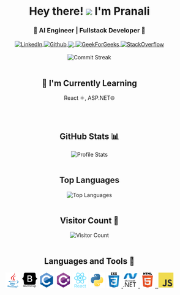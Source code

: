 <div align="center">
  <h1>Hey there! <img src="https://raw.githubusercontent.com/MartinHeinz/MartinHeinz/master/wave.gif" width="30px"> I'm Pranali</h1>
  <h3>🚀 AI Engineer | Fullstack Developer 🌟</h3>
</div>

<div align="center">
<!--   Linkedin -->
  <a href="https://www.linkedin.com/in/pranali-patil-ai-engineer/" target="_blank">
    <img align="center" src="https://img.icons8.com/color/48/000000/linkedin.png" alt="LinkedIn" width="40" />
  </a>
 <!-- Github  -->
   <a href="https://github.com/pranali18-Ai" target="_blank">
    <img align="center" src="https://img.icons8.com/color/48/000000/github.png" alt="Github" width="40" />
  </a>
   <!-- W3Schools  -->
  <a href="https://www.w3profile.com/Pranali" target="_blank">
    <img align="center" src="https://th.bing.com/th/id/R.98aca34e0a28392d2c8ae7c1f2248d6f?rik=HbFV1AOSz0UKXg&riu=http%3a%2f%2fupload.turkcewiki.org%2fwikipedia%2fcommons%2fthumb%2fa%2fa0%2fW3Schools_logo.svg%2f80px-W3Schools_logo.svg.png&ehk=SM9po%2bAXsmeYlgrjALjjKl4y77m0cnrjvs1p8ndgtNY%3d&risl=&pid=ImgRaw&r=0" width="40" />
  </a>
 <!-- GeekForGeeks  -->
   <a href="https://auth.geeksforgeeks.org/user/pranali18" target="_blank">
    <img align="center" src="https://media.geeksforgeeks.org/gfg-gg-logo.svg" alt="GeekForGeeks" width="40" />
  </a>
 <!-- StackOverflow  -->
   <a href="https://stackoverflow.com/users/16456700/pranali-patil" target="_blank">
    <img align="center" src="https://th.bing.com/th/id/R.2a7e2edf6fe01cbdc202b37a89e40ddf?rik=DnM%2fsu5PIIkFfQ&riu=http%3a%2f%2fassets.stickpng.com%2fimages%2f629e29c3974c5f2c1ceaa629.png&ehk=fValBtwwvgzcwv%2b15WaRPFPksmMwN57j9ix25pwTN2s%3d&risl=&pid=ImgRaw&r=0" alt="StackOverflow" width="40" />
  </a>
  
</div>

<br />

<div align="center">
  <img src="https://github-readme-streak-stats.herokuapp.com/?user=pranali18-Ai&theme=tokyonight" alt="Commit Streak" />
</div>

<br />

<div align="center">
  <h2>🌱 I'm Currently Learning</h2>
  <p>React ⚛️, ASP.NET🌐</p>
</div>

<br />


<br />

<div align="center">
  <h2>GitHub Stats 📊</h2>
  <img src="https://github-readme-stats.vercel.app/api?username=pranali18-Ai&show_icons=true&theme=tokyonight" alt="Profile Stats" />
</div>

<br />

<div align="center">
  <h2>Top Languages</h2>
  <img src="https://github-readme-stats.vercel.app/api/top-langs/?username=pranali18-Ai&langs_count=10&theme=tokyonight&layout=compact" alt="Top Languages" />
</div>

<br />

<div align="center">
  <h2>Visitor Count 👀</h2>
  <img src="https://profile-counter.glitch.me/pranali18-Ai/count.svg" alt="Visitor Count" />
</div>

<br />

<div align="center">
  <h2>Languages and Tools 🔧</h2>
  <p align="center">
    <img src="https://raw.githubusercontent.com/devicons/devicon/master/icons/java/java-original.svg" alt="java" width="40" height="40"/>
    <img src="https://raw.githubusercontent.com/devicons/devicon/master/icons/bootstrap/bootstrap-plain-wordmark.svg" alt="Bootstrap" width="40" />
    <img src="https://raw.githubusercontent.com/devicons/devicon/master/icons/c/c-original.svg" alt="C" width="40" />
    <img src="https://raw.githubusercontent.com/devicons/devicon/master/icons/csharp/csharp-original.svg" alt="C#" width="40" />
   <img src="https://raw.githubusercontent.com/devicons/devicon/master/icons/react/react-original-wordmark.svg" alt="react" width="40" height="40"/>
   <img src="https://raw.githubusercontent.com/devicons/devicon/master/icons/python/python-original.svg" alt="python" width="40" height="40"/> </a> <a href="https://reactjs.org/" target="_blank" rel="noreferrer"/> 
   <img src="https://raw.githubusercontent.com/devicons/devicon/master/icons/css3/css3-original-wordmark.svg" alt="css3" width="40" height="40"/> </a> <a href="https://dotnet.microsoft.com/" target="_blank" rel="noreferrer"/>
   <img src="https://raw.githubusercontent.com/devicons/devicon/master/icons/dot-net/dot-net-original-wordmark.svg" alt="dotnet" width="40" height="40"/>
   <img src="https://raw.githubusercontent.com/devicons/devicon/master/icons/html5/html5-original-wordmark.svg" alt="html5" width="40" height="40"/>
     <img <a href="https://developer.mozilla.org/en-US/docs/Web/JavaScript" target="_blank" rel="noreferrer"> <img src="https://raw.githubusercontent.com/devicons/devicon/master/icons/javascript/javascript-original.svg" alt="javascript" width="40" height="40"/> 
  </p>
</div>
